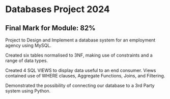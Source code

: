 
# Databases Project 2024

## Final Mark for Module: 82%

Project to Design and Implement a database system for an employment agency using MySQL.

Created six tables normalised to 3NF, making use of constraints and a range of data types. 

Created 4 SQL VIEWS to display data useful to an end consumer. Views contained use of WHERE clauses, Aggregate Functions, Joins, and Filtering.

Demonstrated the possibility of connecting our database to a 3rd Party system using Python.



